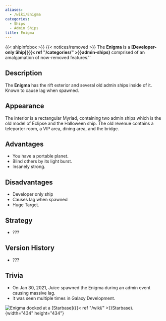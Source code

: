 ```yaml
---
aliases:
  - /wiki/Enigma
categories:
  - Ships
  - Admin Ships
title: Enigma
---
```


{{< shipInfobox >}} {{< notices/removed >}} The **Enigma** is a **[Developer-only Ship]({{< ref "/categories/" >}}admin-ships)** comprised of an amalgamation of now-removed features.''

## Description

The **Enigma** has the rift exterior and several old admin ships inside of it. Known to cause lag when spawned.

## Appearance

The interior is a rectangular Myriad, containing two admin ships which is the old model of Eclipse and the Halloween ship. The old revenue contains a teleporter room, a VIP area, dining area, and the bridge.

## Advantages

- You have a portable planet.
- Blind others by its light burst.
- Insanely strong.

## Disadvantages

- Developer only ship
- Causes lag when spawned
- Huge Target.

## Strategy

- ???

## Version History

- ???

## Trivia

- On Jan 30, 2021, Juice spawned the Enigma during an admin event causing massive lag.
- It was seen multiple times in Galaxy Development.

![Enigma docked at a
[Starbase]({{< ref "/wiki/" >}}Starbase).](EnigmaDocked.png "Enigma docked at a Starbase."){width="434" height="434"}
